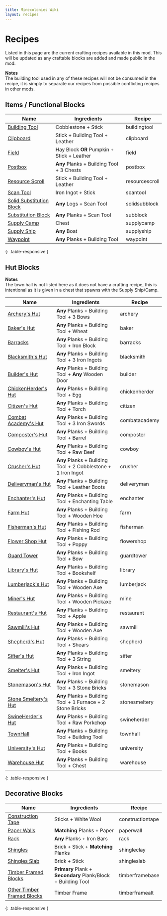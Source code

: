 ```yaml
---
title: Minecolonies Wiki
layout: recipes
---
```

# Recipes

Listed in this page are the current crafting recipes available in this mod. This will be updated as any craftable blocks are added and made public in the mod.

**Notes**  
The building tool used in any of these recipes will not be consumed in the recipe, it is simply to separate our recipes from possible conflicting recipes in other mods.

## Items / Functional Blocks

| Name                                          | Ingredients                                | Recipe                          |
| --------------------------------------------- | ------------------------------------------ | ------------------------------- |
| [Building Tool](../items/buildingtool)        | Cobblestone + Stick                        | <recipe>buildingtool</recipe>   |
| [Clipboard](../../source/items/clipboard)                                     | Stick + Building Tool + Leather            | <recipe>clipboard</recipe>      |
| [Field](../buildings/farm)                    | Hay Block **OR** Pumpkin + Stick + Leather | <recipe>field</recipe>          |
| [Postbox](../../source/items/postbox)                                       | **Any** Planks + Building Tool + 3 Chests  | <recipe>postbox</recipe>        |
| [Resource Scroll](../../source/items/resourcescroll)                               | Stick + Building Tool + Leather            | <recipe>resourcescroll</recipe> |
| [Scan Tool](../items/scantool)                | Iron Ingot + Stick                         | <recipe>scantool</recipe>       |
| [Solid Substitution Block](../items/scantool) | **Any** Logs + Scan Tool                   | <recipe>solidsubblock</recipe>  |
| [Substitution Block](../items/scantool)       | **Any** Planks + Scan Tool                 | <recipe>subblock</recipe>       |
| [Supply Camp](../items/supplycamp)            | Chest                                      | <recipe>supplycamp</recipe>     |
| [Supply Ship](../items/supplyship)            | **Any** Boat                               | <recipe>supplyship</recipe>     |
| [Waypoint](../../source/items/waypoint)                                      | **Any** Planks + Building Tool             | <recipe>waypoint</recipe>       |
{: .table-responsive }

## Hut Blocks

**Notes**  
The town hall is not listed here as it does not have a crafting recipe, this is intentional as it is given in a chest that spawns with the Supply Ship/Camp.

| Name                                               | Ingredients                                          | Recipe                         |
| -------------------------------------------------- | ---------------------------------------------------- | ------------------------------ |
| [Archery's Hut](../buildings/archery)              | **Any** Planks + Building Tool + 3 Bows              | <recipe>archery</recipe>         |
| [Baker's Hut](../buildings/baker)                 | **Any** Planks + Building Tool + Wheat               | <recipe>baker</recipe>         |
| [Barracks](../buildings/barracks)                  | **Any** Planks + Building Tool + Iron Block          | <recipe>barracks</recipe>      |
| [Blacksmith's Hut](../buildings/blacksmith)        | **Any** Planks + Building Tool + 3 Iron Ingots       | <recipe>blacksmith</recipe>         |
| [Builder's Hut](../buildings/builder)              | **Any** Planks + Building Tool + **Any** Wooden Door | <recipe>builder</recipe>       |
| [ChickenHerder's Hut](../buildings/chickenherder) | **Any** Planks + Building Tool + Egg                 | <recipe>chickenherder</recipe> |
| [Citizen's Hut](../buildings/citizen)           | **Any** Planks + Building Tool + Torch               | <recipe>citizen</recipe>       |
| [Combat Academy's Hut](../buildings/combatacademy) | **Any** Planks + Building Tool + 3 Iron Swords       | <recipe>combatacademy</recipe>         |
| [Composter's Hut](../buildings/composter)          | **Any** Planks + Building Tool + Barrel              | <recipe>composter</recipe>     |
| [Cowboy's Hut](../buildings/cowboy)                | **Any** Planks + Building Tool + Raw Beef            | <recipe>cowboy</recipe>        |
| [Crusher's Hut](../buildings/crusher)              | **Any** Planks + Building Tool + 2 Cobblestone + 1 Iron Ingot| <recipe>crusher</recipe>         |
| [Deliveryman's Hut](../buildings/deliveryman)      | **Any** Planks + Building Tool + Leather Boots       | <recipe>deliveryman</recipe>   |
| [Enchanter's Hut](../buildings/enchanter)      | **Any** Planks + Building Tool + Enchanting Table       | <recipe>enchanter</recipe>   |
| [Farm Hut](../buildings/farm)                          | **Any** Planks + Building Tool + Wooden Hoe          | <recipe>farm</recipe>          |
| [Fisherman's Hut](../buildings/fisherman)             | **Any** Planks + Building Tool + Fishing Rod         | <recipe>fisherman</recipe>        |
| [Flower Shop Hut](../buildings/flowershop)      | **Any** Planks + Building Tool + Poppy       | <recipe>flowershop</recipe>   |
| [Guard Tower](../buildings/guardtower)             | **Any** Planks + Building Tool + Bow                 | <recipe>guardtower</recipe>    |
| [Library's Hut](../buildings/library)                    | **Any** Planks + Building Tool + Bookshelf           | <recipe>library</recipe>       |
| [Lumberjack's Hut](../buildings/lumberjack)              | **Any** Planks + Building Tool + Wooden Axe          | <recipe>lumberjack</recipe>          |
| [Miner's Hut](../buildings/mine)                          | **Any** Planks + Building Tool + Wooden Pickaxe      | <recipe>mine</recipe>          |
| [Restaurant's Hut](../buildings/restaurant)              | **Any** Planks + Building Tool + Apple               | <recipe>restaurant</recipe>    |
| [Sawmill's Hut](../buildings/sawmill)                    | **Any** Planks + Building Tool + Wooden Axe          | <recipe>sawmill</recipe>       |
| [Shepherd's Hut](../buildings/shepherd)            | **Any** Planks + Building Tool + Shears              | <recipe>shepherd</recipe>      |
| [Sifter's Hut](../buildings/sifter)                | **Any** Planks + Building Tool + 3 String            | <recipe>sifter</recipe>         |
| [Smelter's Hut](../buildings/smeltery)             | **Any** Planks + Building Tool + Iron Ingot          | <recipe>smeltery</recipe>      |
| [Stonemason's Hut](../buildings/stonemason)        | **Any** Planks + Building Tool + 3 Stone Bricks      | <recipe>stonemason</recipe>         |
| [Stone Smeltery's Hut](../buildings/stonesmeltery) | **Any** Planks + Building Tool + 1 Furnace + 2 Stone Bricks| <recipe>stonesmeltery</recipe>         |
| [SwineHerder's Hut](../buildings/swineherder)     | **Any** Planks + Building Tool + Raw Porkchop        | <recipe>swineherder</recipe>   |
| [TownHall](../buildings/townhall)                  | **Any** Planks + Building Tool + Building Tool       | <recipe>townhall</recipe>          |
| [University's Hut](../buildings/university)      | **Any** Planks + Building Tool + Books       | <recipe>university</recipe>   |
| [Warehouse Hut](../buildings/warehouse)                | **Any** Planks + Building Tool + Chest               | <recipe>warehouse</recipe>     |
{: .table-responsive }

## Decorative Blocks

| Name                       | Ingredients                         | Recipe                            |
| -------------------------- | ----------------------------------- | --------------------------------- |
| [Construction Tape](../../source/decoblocks/constructiontape)          | Sticks + White Wool                 | <recipe>constructiontape</recipe> |
| [Paper Walls](../../source/decoblocks/paperwall)                | **Matching** Planks + Paper         | <recipe>paperwall</recipe>        |
| [Rack](../../source/decoblocks/rack)                       | **Any** Planks + Iron Bars          | <recipe>rack</recipe>             |
| [Shingles](../../source/decoblocks/shingles)                   | Brick + Stick + **Matching** Planks | <recipe>shingleclay</recipe>          |
| [Shingles Slab](../../source/decoblocks/shinglesslab)              | Brick + Stick                       | <recipe>shingleslab</recipe>      |
| [Timber Framed Blocks](../../source/decoblocks/timberframebase)       | **Primary** Plank + **Secondary** Plank/Block + Building Tool | <recipe>timberframebase</recipe>      |
| [Other Timber Framed Blocks](../../source/decoblocks/timberframealt) | Timber Frame                        | <recipe>timberframealt</recipe>    |
{: .table-responsive }
